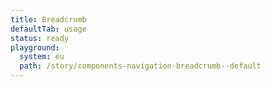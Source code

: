 ```yaml
---
title: Breadcrumb
defaultTab: usage
status: ready
playground:
  system: eu
  path: /story/components-navigation-breadcrumb--default
---
```

